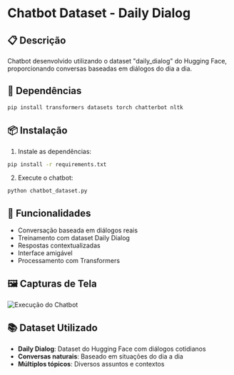 # Chatbot Dataset - Daily Dialog

## 📋 Descrição
Chatbot desenvolvido utilizando o dataset "daily_dialog" do Hugging Face, proporcionando conversas baseadas em diálogos do dia a dia.

## 🔧 Dependências
```bash
pip install transformers datasets torch chatterbot nltk
```

## 📦 Instalação
1. Instale as dependências:
```bash
pip install -r requirements.txt
```

2. Execute o chatbot:
```bash
python chatbot_dataset.py
```

## 💬 Funcionalidades
- Conversação baseada em diálogos reais
- Treinamento com dataset Daily Dialog
- Respostas contextualizadas
- Interface amigável
- Processamento com Transformers

## 🖼️ Capturas de Tela
![Execução do Chatbot](../assets/chatbot_dataset_demo.png)

## 📚 Dataset Utilizado
- **Daily Dialog**: Dataset do Hugging Face com diálogos cotidianos
- **Conversas naturais**: Baseado em situações do dia a dia
- **Múltiplos tópicos**: Diversos assuntos e contextos
